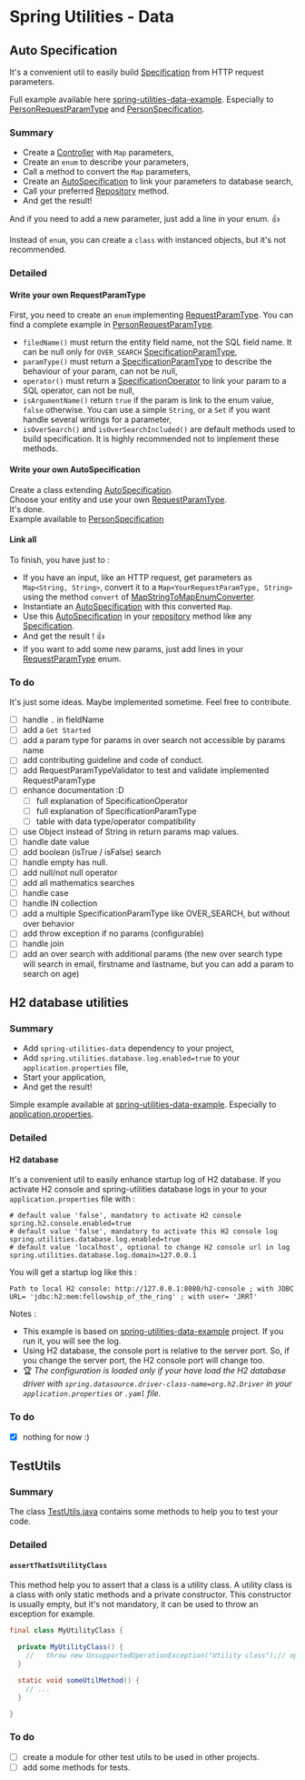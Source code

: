 # Spring Utilities - Data

## Auto Specification

It's a convenient util to easily build [Specification](https://docs.spring.io/spring-data/jpa/docs/current/api/org/springframework/data/jpa/domain/Specification.html) from HTTP request parameters.

Full example available here [spring-utilities-data-example](../../examples/spring-utilities-data-example).
Especially to [PersonRequestParamType](../../examples/spring-utilities-data-example/src/main/java/fr/nvh/spring/utilities/fellowship/person/PersonRequestParamType.java) and [PersonSpecification](../../examples/spring-utilities-data-example/src/main/java/fr/nvh/spring/utilities/fellowship/person/PersonSpecification.java).

### Summary

- Create a [Controller](https://docs.spring.io/spring-framework/docs/current/javadoc-api/org/springframework/stereotype/Controller.html) with `Map` parameters,
- Create an `enum` to describe your parameters,
- Call a method to convert the `Map` parameters,
- Create an [AutoSpecification](src/main/java/fr/nvh/spring/utilities/auto/specification/AutoSpecification.java) to link your parameters to database search,
- Call your preferred [Repository](https://docs.spring.io/spring-data/commons/docs/current/api/org/springframework/data/repository/Repository.html) method.
- And get the result!

And if you need to add a new parameter, just add a line in your enum. 👍

Instead of `enum`, you can create a `class` with instanced objects, but it's not recommended.

### Detailed

#### Write your own RequestParamType

First, you need to create an `enum` implementing [RequestParamType](src/main/java/fr/nvh/spring/utilities/auto/specification/param/RequestParamType.java).
You can find a complete example in [PersonRequestParamType](../../examples/spring-utilities-data-example/src/main/java/fr/nvh/spring/utilities/fellowship/person/PersonRequestParamType.java).

- `filedName()` must return the entity field name, not the SQL field name. It can be null only for `OVER_SEARCH` [SpecificationParamType](src/main/java/fr/nvh/spring/utilities/auto/specification/param/SpecificationParamType.java),
- `paramType()` must return a [SpecificationParamType](src/main/java/fr/nvh/spring/utilities/auto/specification/param/SpecificationParamType.java) to describe the behaviour of your param, can not be null,
- `operator()` must return a [SpecificationOperator](src/main/java/fr/nvh/spring/utilities/auto/specification/param/SpecificationOperator.java) to link your param to a SQL operator, can not be null,
- `isArgumentName()` return `true` if the param is link to the enum value, `false` otherwise. You can use a simple `String`, or a `Set` if you want handle several writings for a parameter,
- `isOverSearch()` and `isOverSearchIncluded()` are default methods used to build specification. It is highly recommended not to implement these methods.

#### Write your own AutoSpecification

Create a class extending [AutoSpecification](src/main/java/fr/nvh/spring/utilities/auto/specification/AutoSpecification.java).  
Choose your entity and use your own [RequestParamType](src/main/java/fr/nvh/spring/utilities/auto/specification/param/RequestParamType.java).  
It's done.  
Example available to [PersonSpecification](../../examples/spring-utilities-data-example/src/main/java/fr/nvh/spring/utilities/fellowship/person/PersonSpecification.java)

#### Link all

To finish, you have just to :

- If you have an input, like an HTTP request, get parameters as `Map<String, String>`, convert it to a `Map<YourRequestParamType, String>` using the method `convert` of [MapStringToMapEnumConverter](src/main/java/fr/nvh/spring/utilities/auto/specification/MapStringToMapRequestParamTypeConverter.java).
- Instantiate an [AutoSpecification](src/main/java/fr/nvh/spring/utilities/auto/specification/AutoSpecification.java) with this converted `Map`.
- Use this [AutoSpecification](src/main/java/fr/nvh/spring/utilities/auto/specification/AutoSpecification.java) in your [repository](https://docs.spring.io/spring-data/commons/docs/current/api/org/springframework/data/repository/Repository.html) method like any [Specification](https://docs.spring.io/spring-data/jpa/docs/current/api/org/springframework/data/jpa/domain/Specification.html).
- And get the result ! 👍
- If you want to add some new params, just add lines in your [RequestParamType](src/main/java/fr/nvh/spring/utilities/auto/specification/param/RequestParamType.java) enum.

### To do

It's just some ideas. Maybe implemented sometime. Feel free to contribute.

- [ ] handle `.` in fieldName
- [ ] add a `Get Started`
- [ ] add a param type for params in over search not accessible by params name
- [ ] add contributing guideline and code of conduct.
- [ ] add RequestParamTypeValidator to test and validate implemented RequestParamType
- [ ] enhance documentation :D
  - [ ] full explanation of SpecificationOperator
  - [ ] full explanation of SpecificationParamType
  - [ ] table with data type/operator compatibility
- [ ] use Object instead of String in return params map values.
- [ ] handle date value
- [ ] add boolean (isTrue / isFalse) search
- [ ] handle empty has null.
- [ ] add null/not null operator
- [ ] add all mathematics searches
- [ ] handle case
- [ ] handle IN collection
- [ ] add a multiple SpecificationParamType like OVER_SEARCH, but without over behavior
- [ ] add throw exception if no params (configurable)
- [ ] handle join
- [ ] add an over search with additional params (the new over search type will search in email, firstname and lastname, but you can add a param to search on age)

## H2 database utilities

### Summary

- Add `spring-utilities-data` dependency to your project,
- Add `spring.utilities.database.log.enabled=true` to your `application.properties` file,
- Start your application,
- And get the result!

Simple example available at [spring-utilities-data-example](../../examples/spring-utilities-data-example).
Especially to [application.properties](../../examples/spring-utilities-data-example/src/main/resources/application.properties).

### Detailed

#### H2 database

It's a convenient util to easily enhance startup log of H2 database.
If you activate H2 console and spring-utilities database logs in your to your `application.properties` file with :

```properties
# default value 'false', mandatory to activate H2 console
spring.h2.console.enabled=true
# default value 'false', mandatory to activate this H2 console log
spring.utilities.database.log.enabled=true
# default value 'localhost', optional to change H2 console url in log
spring.utilities.database.log.domain=127.0.0.1
```

You will get a startup log like this :

```text
Path to local H2 console: http://127.0.0.1:8080/h2-console ; with JDBC URL= 'jdbc:h2:mem:fellowship_of_the_ring' ; with user= 'JRRT'
```

Notes :
- This example is based on [spring-utilities-data-example](../../examples/spring-utilities-data-example) project. If you run it, you will see the log.
- Using H2 database, the console port is relative to the server port. So, if you change the server port, the H2 console port will change too.
- 🏆 _The configuration is loaded only if your have load the H2 database driver
with `spring.datasource.driver-class-name=org.h2.Driver` in your `application.properties` or `.yaml` file._

### To do

- [X] nothing for now :)

## TestUtils

### Summary

The class [TestUtils.java](src/test/java/fr/nvh/spring/utilities/TestUtils.java) contains some methods to help you to test your code.

### Detailed

#### `assertThatIsUtilityClass`

This method help you to assert that a class is a utility class. A utility class is a class with only static methods and a private constructor. This constructor is usually empty, but it's not mandatory, it can be used to throw an exception for example.

```java
final class MyUtilityClass {

  private MyUtilityClass() {
    //   throw new UnsupportedOperationException("Utility class");// optional
  }

  static void someUtilMethod() {
    // ...
  }

}
```

### To do

- [ ] create a module for other test utils to be used in other projects.
- [ ] add some methods for tests. 